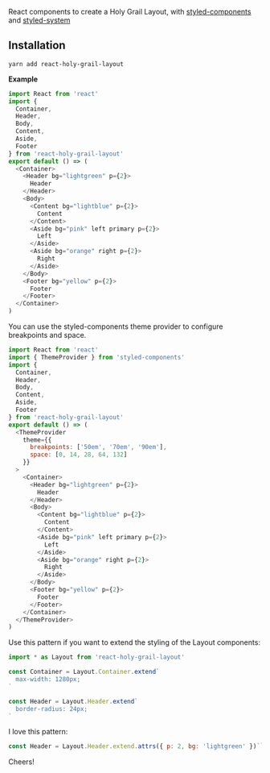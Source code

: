 React components to create a Holy Grail Layout, with [styled-components](https://www.styled-components.com/) and [styled-system](http://jxnblk.com/styled-system/)

## Installation

```
yarn add react-holy-grail-layout
```

**Example**

```javascript
import React from 'react'
import {
  Container,
  Header,
  Body,
  Content,
  Aside,
  Footer
} from 'react-holy-grail-layout'
export default () => (
  <Container>
    <Header bg="lightgreen" p={2}>
      Header
    </Header>
    <Body>
      <Content bg="lightblue" p={2}>
        Content
      </Content>
      <Aside bg="pink" left primary p={2}>
        Left
      </Aside>
      <Aside bg="orange" right p={2}>
        Right
      </Aside>
    </Body>
    <Footer bg="yellow" p={2}>
      Footer
    </Footer>
  </Container>
)
```

You can use the styled-components theme provider to configure breakpoints and space.

```javascript
import React from 'react'
import { ThemeProvider } from 'styled-components'
import {
  Container,
  Header,
  Body,
  Content,
  Aside,
  Footer
} from 'react-holy-grail-layout'
export default () => (
  <ThemeProvider
    theme={{
      breakpoints: ['50em', '70em', '90em'],
      space: [0, 14, 28, 64, 132]
    }}
  >
    <Container>
      <Header bg="lightgreen" p={2}>
        Header
      </Header>
      <Body>
        <Content bg="lightblue" p={2}>
          Content
        </Content>
        <Aside bg="pink" left primary p={2}>
          Left
        </Aside>
        <Aside bg="orange" right p={2}>
          Right
        </Aside>
      </Body>
      <Footer bg="yellow" p={2}>
        Footer
      </Footer>
    </Container>
  </ThemeProvider>
)
```

Use this pattern if you want to extend the styling of the Layout components:

```javascript
import * as Layout from 'react-holy-grail-layout'

const Container = Layout.Container.extend`
  max-width: 1280px;
`

const Header = Layout.Header.extend`
  border-radius: 24px;
`
```

I love this pattern:

```javascript
const Header = Layout.Header.extend.attrs({ p: 2, bg: 'lightgreen' })``
```

Cheers!
